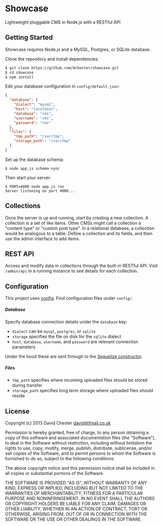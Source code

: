 # Showcase

Lightweight pluggable CMS in Node.js with a RESTful API

## Getting Started

Showcase requires Node.js and a MySQL, Postgres, or SQLite database.

Clone the repository and install dependencies:

```bash
$ git clone https://github.com/dchester/showcase.git
$ cd showcase
$ npm install
```

Edit your database configuration in `config/default.json`:

```json
{
  "database": {
    "dialect": "mysql",
    "host": "localhost",
    "database": "cms",
    "username": "cms",
    "password": "cms"
  },
  "files": {
    "tmp_path": "/var/tmp",
    "storage_path": "/var/tmp"
  }
}
```

Set up the database schema:
```
$ node app.js schema-sync
```

Then start your server:

```
$ PORT=4000 node app.js run
Server listening on port 4000...
```

## Collections

Once the server is up and running, start by creating a new collection.  A collection is a set of like items.  Other CMSs might call a collection a "content type" or "custom post type".  In a relational database, a collection would be analogous to a table.  Define a collection and its fields, and then use the admin interface to add items.  

## REST API

Access and modify data in collections through the built-in RESTful API.  Visit `/admin/api` in a running instance to see details for each collection.

## Configuration

This project uses [config](https://github.com/lorenwest/node-config).  Find configuration files under `config/`.

##### Database

Specify database connection details under the `database` key:

- `dialect` can be `mysql`, `postgres`, or `sqlite`
- `storage` specifies the file on disk for the `sqlite` dialect
- `host`, `database`, `username`, and `password` are relevant connection parameters

Under the hood these are sent through to the [Sequelize constructor](http://sequelizejs.com/documentation#usage-options).

##### Files

- `tmp_path` specifies where incoming uploaded files should be stored during transfer
- `storage_path` specifies long term storage where uploaded files should reside

## License

Copyright (c) 2013 David Chester <david@fmail.co.uk>

Permission is hereby granted, free of charge, to any person obtaining a copy of this software and associated documentation files (the "Software"), to deal in the Software without restriction, including without limitation the rights to use, copy, modify, merge, publish, distribute, sublicense, and/or sell copies of the Software, and to permit persons to whom the Software is furnished to do so, subject to the following conditions:

The above copyright notice and this permission notice shall be included in all copies or substantial portions of the Software.

THE SOFTWARE IS PROVIDED "AS IS", WITHOUT WARRANTY OF ANY KIND, EXPRESS OR IMPLIED, INCLUDING BUT NOT LIMITED TO THE WARRANTIES OF MERCHANTABILITY, FITNESS FOR A PARTICULAR PURPOSE AND NONINFRINGEMENT. IN NO EVENT SHALL THE AUTHORS OR COPYRIGHT HOLDERS BE LIABLE FOR ANY CLAIM, DAMAGES OR OTHER LIABILITY, WHETHER IN AN ACTION OF CONTRACT, TORT OR OTHERWISE, ARISING FROM, OUT OF OR IN CONNECTION WITH THE SOFTWARE OR THE USE OR OTHER DEALINGS IN THE SOFTWARE.
